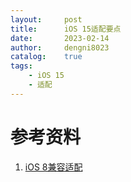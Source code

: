 ```yaml
---
layout:     post
title:      iOS 15适配要点
date:       2023-02-14
author:     dengni8023
catalog:    true
tags:
    - iOS 15
    - 适配
---
```


# 参考资料

1. [iOS 8兼容适配](https://xxxxx)
